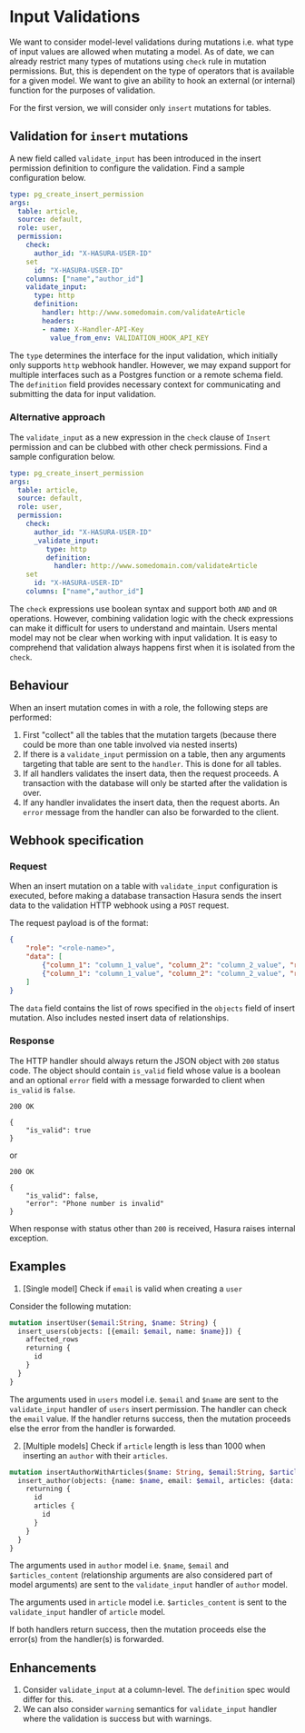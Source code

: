 # Input Validations

We want to consider model-level validations during mutations i.e. what type of input values are allowed when mutating a model. As of date, we can already restrict many types of mutations using `check` rule in mutation permissions. But, this is dependent on the type of operators that is available for a given model. We want to give an ability to hook an external (or internal) function for the purposes of validation.

For the first version, we will consider only `insert` mutations for tables.


## Validation for `insert` mutations

A new field called `validate_input` has been introduced in the insert permission definition to configure the validation.
Find a sample configuration below.

```yaml
type: pg_create_insert_permission
args:
  table: article,
  source: default,
  role: user,
  permission:
    check:
      author_id: "X-HASURA-USER-ID"
    set
      id: "X-HASURA-USER-ID"
    columns: ["name","author_id"]
    validate_input:
      type: http
      definition:
        handler: http://www.somedomain.com/validateArticle
        headers:
        - name: X-Handler-API-Key
          value_from_env: VALIDATION_HOOK_API_KEY
```

The `type` determines the interface for the input validation, which initially only supports `http` webhook handler.
However, we may expand support for multiple interfaces such as a Postgres function or a remote schema field.
The `definition` field provides necessary context for communicating and submitting the data for input validation.

### Alternative approach

The `validate_input` as a new expression in the `check` clause of `Insert` permission and can be clubbed with other check permissions.
Find a sample configuration below.

```yaml
type: pg_create_insert_permission
args:
  table: article,
  source: default,
  role: user,
  permission:
    check:
      author_id: "X-HASURA-USER-ID"
      _validate_input:
         type: http
         definition:
           handler: http://www.somedomain.com/validateArticle
    set
      id: "X-HASURA-USER-ID"
    columns: ["name","author_id"]
```
The `check` expressions use boolean syntax and support both `AND` and `OR` operations. However, combining validation
logic with the check expressions can make it difficult for users to understand and maintain. Users mental model may not
be clear when working with input validation. It is easy to comprehend that validation always happens first when it is
isolated from the `check`.

## Behaviour

When an insert mutation comes in with a role, the following steps are performed:

1. First "collect" all the tables that the mutation targets (because there could be more than one table involved via nested inserts)
1. If there is a `validate_input` permission on a table, then any arguments targeting that table are sent to the `handler`. This is done for all tables.
1. If all handlers validates the insert data, then the request proceeds. A transaction with the database will only be started after the validation is over.
1. If any handler invalidates the insert data, then the request aborts. An `error` message from the handler can also be forwarded to the client.

## Webhook specification

### Request

When an insert mutation on a table with `validate_input` configuration is executed, before making a database transaction Hasura sends the insert data to
the validation HTTP webhook using a `POST` request.

The request payload is of the format:
```json
{
    "role": "<role-name>",
    "data": [
        {"column_1": "column_1_value", "column_2": "column_2_value", "relationship": [{"relationship_column_1": "column_value"}]},
        {"column_1": "column_1_value", "column_2": "column_2_value", "relationship": [{"relationship_column_1": "column_value"}]}
    ]
}
```
The `data` field contains the list of rows specified in the `objects` field of insert mutation. Also includes nested insert data of relationships.

### Response

The HTTP handler should always return the JSON object with `200` status code. The object should contain `is_valid` field
whose value is a boolean and an optional `error` field with a message forwarded to client when `is_valid` is `false`.

```http
200 OK

{
    "is_valid": true
}
```
or
```http
200 OK

{
    "is_valid": false,
    "error": "Phone number is invalid"
}
```

When response with status other than `200` is received, Hasura raises internal exception.

## Examples

1. [Single model] Check if `email` is valid when creating a `user`

Consider the following mutation:

```graphql
mutation insertUser($email:String, $name: String) {
  insert_users(objects: [{email: $email, name: $name}]) {
    affected_rows
    returning {
      id
    }
  }
}
```

The arguments used in `users` model i.e. `$email` and `$name` are sent to the `validate_input` handler of `users` insert permission.
The handler can check the `email` value. If the handler returns success, then the mutation proceeds else the error from the handler is forwarded.

2. [Multiple models] Check if `article` length is less than 1000 when inserting an `author` with their `articles`.

```graphql
mutation insertAuthorWithArticles($name: String, $email:String, $articles_content:[article_insert_input!]!) {
  insert_author(objects: {name: $name, email: $email, articles: {data: $articles_content}}){
    returning {
      id
      articles {
        id
      }
    }
  }
}

```

The arguments used in `author` model i.e. `$name`, `$email` and `$articles_content` (relationship arguments are also considered part of model arguments)  are sent to the `validate_input` handler of `author` model.

The arguments used in `article` model i.e. `$articles_content` is sent to the `validate_input` handler of `article` model.

If both handlers return success, then the mutation proceeds else the error(s) from the handler(s) is forwarded.

## Enhancements

1. Consider `validate_input` at a column-level. The `definition` spec would differ for this.
2. We can also consider `warning` semantics for `validate_input` handler where the validation is success but with warnings.
